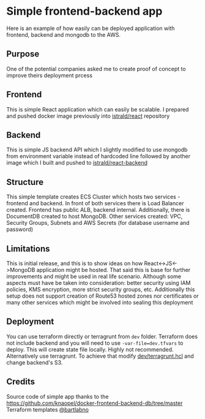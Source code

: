 # Simple frontend-backend app
Here is an example of how easily can be deployed application with frontend, backend and mongodb to the AWS. 

## Purpose
One of the potential companies asked me to create proof of concept to improve theirs deployment prcess

## Frontend
This is simple React application which can easily be scalable. I prepared and pushed docker image previously into [istrald/react](https://hub.docker.com/r/istrald/react) repository

## Backend
This is simple JS backend API which I slightly modified to use mongodb from environment variable instead of hardcoded line followed by another image which I built and pushed to [istrald/react-backend](https://hub.docker.com/r/istrald/react-backend)

## Structure
This simple template creates ECS Cluster which hosts two services - frontend and backend. In front of both services there is Load Balancer created. Frontend has public ALB, backend internal. Additionally, there is DocumentDB created to host MongoDB. Other services created: VPC, Security Groups, Subnets and AWS Secrets (for database username and password)

## Limitations
This is initial release, and this is to show ideas on how React<->JS<->MongoDB application might be hosted. That said this is base for further improvements and might be used in real life scenario. Although some aspects must have be taken into consideration: better security using IAM policies, KMS encryption, more strict security groups, etc. Additionally this setup does not support creation of Route53 hosted zones nor certificates or many other services which might be involved into sealing this deployment

## Deployment
You can use terraform directly or terragrunt from `dev` folder. Terraform does not include backend and you will need to use `-var-file=dev.tfvars` to deploy. This will create state file locally. Highly not recommended. Alternatively use terragrunt. To achieve that modify [dev/terragrunt.hcl](dev/terragrunt.hcl) and change backend's S3.

## Credits
Source code of simple app thanks to the  https://github.com/knaopel/docker-frontend-backend-db/tree/master
Terraform templates [@bartlabno](mailto:labno.b@gmail.com)
